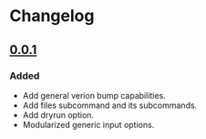 # Changelog

## [0.0.1]

### Added

- Add general verion bump capabilities.
- Add files subcommand and its subcommands.
- Add dryrun option.
- Modularized generic input options.

[0.0.1]: https://github.com/tshauck/yeyo/compare/v0.0.0...0.0.1
